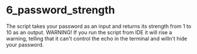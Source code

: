 # 6_password_strength
The script takes your password as an input and returns its strength from 1 to 10 as an output. WARNING! If you run the script
 from IDE it will rise a warning, telling that it can't control the echo in the terminal and willn't hide your password.